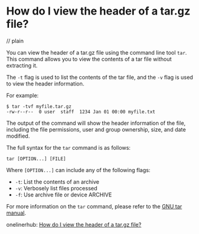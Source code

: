 # How do I view the header of a tar.gz file?
// plain

You can view the header of a tar.gz file using the command line tool `tar`. This command allows you to view the contents of a tar file without extracting it.

The `-t` flag is used to list the contents of the tar file, and the `-v` flag is used to view the header information.

For example:

```
$ tar -tvf myfile.tar.gz
-rw-r--r--  0 user  staff  1234 Jan 01 00:00 myfile.txt
```

The output of the command will show the header information of the file, including the file permissions, user and group ownership, size, and date modified.

The full syntax for the `tar` command is as follows:

```
tar [OPTION...] [FILE]
```

Where `[OPTION...]` can include any of the following flags:

- `-t`: List the contents of an archive
- `-v`: Verbosely list files processed
- `-f`: Use archive file or device ARCHIVE

For more information on the `tar` command, please refer to the [GNU tar manual](https://www.gnu.org/software/tar/manual/html_node/tar_7.html).

onelinerhub: [How do I view the header of a tar.gz file?](https://onelinerhub.com/cli-tar/how-do-i-view-the-header-of-a-tar-gz-file)